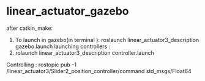 # linear_actuator_gazebo

after catkin_make:

1. To launch in gazebo(in terminal ): roslaunch linear_actuator3_description gazebo.launch
launching controllers :
2. rolaunch linear_actuator3_description controller.launch

Controlling :
rostopic pub -1 /linear_actuator3/Slider2_position_controller/command std_msgs/Float64 <your input>

